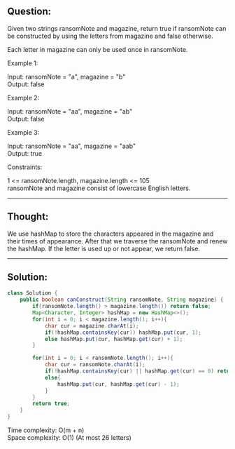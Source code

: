 ## Question:

Given two strings ransomNote and magazine, return true if ransomNote can be constructed by using the letters from magazine and false otherwise.

Each letter in magazine can only be used once in ransomNote.

Example 1:

Input: ransomNote = "a", magazine = "b"  
Output: false  

Example 2:  

Input: ransomNote = "aa", magazine = "ab"  
Output: false  

Example 3:

Input: ransomNote = "aa", magazine = "aab"  
Output: true  
 
Constraints:  

1 <= ransomNote.length, magazine.length <= 105  
ransomNote and magazine consist of lowercase English letters.  

---
## Thought:
We use hashMap to store the characters appeared in the magazine and their times of appearance. After that we traverse the ransomNote 
and renew the hashMap. If the letter is used up or not appear, we return false.

---
## Solution:
```Java
class Solution {
    public boolean canConstruct(String ransomNote, String magazine) {
        if(ransomNote.length() > magazine.length()) return false;
        Map<Character, Integer> hashMap = new HashMap<>();
        for(int i = 0; i < magazine.length(); i++){
            char cur = magazine.charAt(i);
            if(!hashMap.containsKey(cur)) hashMap.put(cur, 1);
            else hashMap.put(cur, hashMap.get(cur) + 1);
        }

        for(int i = 0; i < ransomNote.length(); i++){
            char cur = ransomNote.charAt(i);
            if(!hashMap.containsKey(cur) || hashMap.get(cur) == 0) return false;
            else{
                hashMap.put(cur, hashMap.get(cur) - 1);
            }
        }
        return true;
    }
}
```
Time complexity: O(m + n)  
Space complexity: O(1) (At most 26 letters)
